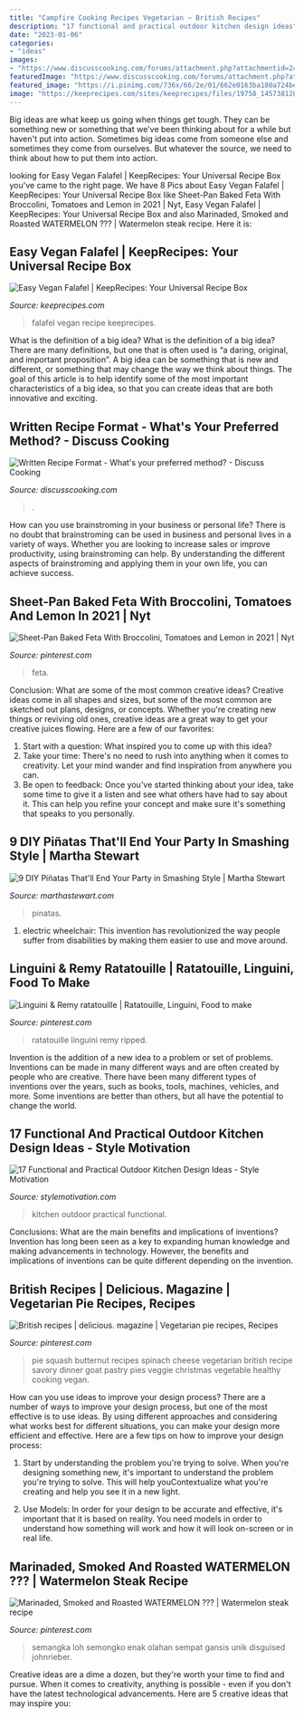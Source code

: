 ```yaml
---
title: "Campfire Cooking Recipes Vegetarian ~ British Recipes"
description: "17 functional and practical outdoor kitchen design ideas"
date: "2023-01-06"
categories:
- "ideas"
images:
- "https://www.discusscooking.com/forums/attachment.php?attachmentid=24789&amp;stc=1&amp;d=1463794767"
featuredImage: "https://www.discusscooking.com/forums/attachment.php?attachmentid=24789&amp;stc=1&amp;d=1463794767"
featured_image: "https://i.pinimg.com/736x/66/2e/01/662e0163ba180a724be7cc9470e49eb9.jpg"
image: "https://keeprecipes.com/sites/keeprecipes/files/19758_1457381280_0.jpg"
---
```



Big ideas are what keep us going when things get tough. They can be something new or something that we've been thinking about for a while but haven't put into action. Sometimes big ideas come from someone else and sometimes they come from ourselves. But whatever the source, we need to think about how to put them into action.

	

		
looking for Easy Vegan Falafel | KeepRecipes: Your Universal Recipe Box you've came to the right page. We have 8 Pics about Easy Vegan Falafel | KeepRecipes: Your Universal Recipe Box like Sheet-Pan Baked Feta With Broccolini, Tomatoes and Lemon in 2021 | Nyt, Easy Vegan Falafel | KeepRecipes: Your Universal Recipe Box and also Marinaded, Smoked and Roasted WATERMELON ??? | Watermelon steak recipe. Here it is:
		
    
## Easy Vegan Falafel | KeepRecipes: Your Universal Recipe Box

<img loading=lazy src="https://keeprecipes.com/sites/keeprecipes/files/19758_1457381280_0.jpg" onerror="this.onerror=null;this.src='https://tse1.mm.bing.net/th?id=OIP.73f8gpwm0r3a_XakpQ9KgAHaLF&amp;pid=15.1';" alt="Easy Vegan Falafel | KeepRecipes: Your Universal Recipe Box">

_Source: keeprecipes.com_

>falafel vegan recipe keeprecipes. 

	

What is the definition of a big idea?
What is the definition of a big idea? There are many definitions, but one that is often used is “a daring, original, and important proposition”. A big idea can be something that is new and different, or something that may change the way we think about things. The goal of this article is to help identify some of the most important characteristics of a big idea, so that you can create ideas that are both innovative and exciting.

    
## Written Recipe Format - What&#039;s Your Preferred Method? - Discuss Cooking

<img loading=lazy src="https://www.discusscooking.com/forums/attachment.php?attachmentid=24789&amp;stc=1&amp;d=1463794767" onerror="this.onerror=null;this.src='https://tse4.mm.bing.net/th?id=OIP.PRwUNlFcZz69X4-sQ1TqRgHaGZ&amp;pid=15.1';" alt="Written Recipe Format - What&#039;s your preferred method? - Discuss Cooking">

_Source: discusscooking.com_

>. 

	

How can you use brainstroming in your business or personal life?
There is no doubt that brainstroming can be used in business and personal lives in a variety of ways. Whether you are looking to increase sales or improve productivity, using brainstroming can help. By understanding the different aspects of brainstroming and applying them in your own life, you can achieve success.

    
## Sheet-Pan Baked Feta With Broccolini, Tomatoes And Lemon In 2021 | Nyt

<img loading=lazy src="https://i.pinimg.com/736x/77/93/42/779342da1b56ffb6d7192b2462f89913.jpg" onerror="this.onerror=null;this.src='https://tse2.mm.bing.net/th?id=OIP.2I1h02_v8BBFe53vPrzcowHaLH&amp;pid=15.1';" alt="Sheet-Pan Baked Feta With Broccolini, Tomatoes and Lemon in 2021 | Nyt">

_Source: pinterest.com_

>feta. 

	

Conclusion: What are some of the most common creative ideas?
Creative ideas come in all shapes and sizes, but some of the most common are sketched out plans, designs, or concepts. Whether you're creating new things or reviving old ones, creative ideas are a great way to get your creative juices flowing. Here are a few of our favorites:
1. Start with a question: What inspired you to come up with this idea?
2. Take your time: There's no need to rush into anything when it comes to creativity. Let your mind wander and find inspiration from anywhere you can.
3. Be open to feedback: Once you've started thinking about your idea, take some time to give it a listen and see what others have had to say about it. This can help you refine your concept and make sure it's something that speaks to you personally.

    
## 9 DIY Piñatas That&#039;ll End Your Party In Smashing Style | Martha Stewart

<img loading=lazy src="https://assets.marthastewart.com/styles/wmax-1500/d13/chili-pinatas/chili-pinatas_horiz.jpg?itok=z5q7cH5X" onerror="this.onerror=null;this.src='https://tse1.mm.bing.net/th?id=OIP.mHwRNDtwtSXCMPihk-xdBQHaEK&amp;pid=15.1';" alt="9 DIY Piñatas That&#039;ll End Your Party in Smashing Style | Martha Stewart">

_Source: marthastewart.com_

>pinatas. 

	

1) electric wheelchair: This invention has revolutionized the way people suffer from disabilities by making them easier to use and move around.

    
## Linguini &amp; Remy Ratatouille | Ratatouille, Linguini, Food To Make

<img loading=lazy src="https://i.pinimg.com/736x/ab/fd/50/abfd50d7151e8d9cbc2352347192ef3f.jpg" onerror="this.onerror=null;this.src='https://tse4.mm.bing.net/th?id=OIP.R_SmE7ArHQn0E0Fc3Fc6_wAAAA&amp;pid=15.1';" alt="Linguini &amp; Remy ratatouille | Ratatouille, Linguini, Food to make">

_Source: pinterest.com_

>ratatouille linguini remy ripped. 

	

Invention is the addition of a new idea to a problem or set of problems. Inventions can be made in many different ways and are often created by people who are creative. There have been many different types of inventions over the years, such as books, tools, machines, vehicles, and more. Some inventions are better than others, but all have the potential to change the world.

    
## 17 Functional And Practical Outdoor Kitchen Design Ideas - Style Motivation

<img loading=lazy src="https://cdn.homebnc.com/homeimg/2017/03/27-outdoor-kitchen-ideas-homebnc.jpg" onerror="this.onerror=null;this.src='https://tse4.mm.bing.net/th?id=OIP.E-f_mb2Vt2dfpbWO3iB7pgHaFj&amp;pid=15.1';" alt="17 Functional and Practical Outdoor Kitchen Design Ideas - Style Motivation">

_Source: stylemotivation.com_

>kitchen outdoor practical functional. 

	

Conclusions: What are the main benefits and implications of inventions?
Invention has long been seen as a key to expanding human knowledge and making advancements in technology. However, the benefits and implications of inventions can be quite different depending on the invention.

    
## British Recipes | Delicious. Magazine | Vegetarian Pie Recipes, Recipes

<img loading=lazy src="https://i.pinimg.com/736x/f0/75/3c/f0753cd88f11132ebe04cec1ccb570a5.jpg" onerror="this.onerror=null;this.src='https://tse3.mm.bing.net/th?id=OIP.LOhNuE7mkDTSSu_SsXuLZwHaJ9&amp;pid=15.1';" alt="British recipes | delicious. magazine | Vegetarian pie recipes, Recipes">

_Source: pinterest.com_

>pie squash butternut recipes spinach cheese vegetarian british recipe savory dinner goat pastry pies veggie christmas vegetable healthy cooking vegan. 

	

How can you use ideas to improve your design process?
There are a number of ways to improve your design process, but one of the most effective is to use ideas. By using different approaches and considering what works best for different situations, you can make your design more efficient and effective. Here are a few tips on how to improve your design process:
1. Start by understanding the problem you're trying to solve. When you're designing something new, it's important to understand the problem you're trying to solve. This will help youContextualize what you're creating and help you see it in a new light.

2. Use Models: In order for your design to be accurate and effective, it's important that it is based on reality. You need models in order to understand how something will work and how it will look on-screen or in real life.

    
## Marinaded, Smoked And Roasted WATERMELON ??? | Watermelon Steak Recipe

<img loading=lazy src="https://i.pinimg.com/736x/66/2e/01/662e0163ba180a724be7cc9470e49eb9.jpg" onerror="this.onerror=null;this.src='https://tse2.mm.bing.net/th?id=OIP.UzLw7IEOl8fcHq0pUL6JlAHaGP&amp;pid=15.1';" alt="Marinaded, Smoked and Roasted WATERMELON ??? | Watermelon steak recipe">

_Source: pinterest.com_

>semangka loh semongko enak olahan sempat gansis unik disguised johnrieber. 

	

Creative ideas are a dime a dozen, but they're worth your time to find and pursue. When it comes to creativity, anything is possible - even if you don't have the latest technological advancements. Here are 5 creative ideas that may inspire you: 

